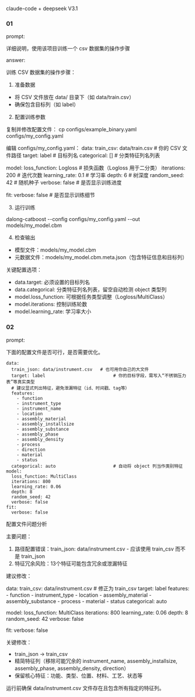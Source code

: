 claude-code + deepseek V3.1

### 01

prompt:

详细说明，使用该项目训练一个 csv 数据集的操作步骤

answer:

训练 CSV 数据集的操作步骤：

1. 准备数据

- 将 CSV 文件放在 data/ 目录下（如 data/train.csv）
- 确保包含目标列（如 label）

2. 配置训练参数

复制并修改配置文件：
cp configs/example_binary.yaml configs/my_config.yaml

编辑 configs/my_config.yaml：
data:
  train_csv: data/train.csv  # 你的 CSV 文件路径
  target: label              # 目标列名
  categorical: []            # 分类特征列名列表

model:
  loss_function: Logloss     # 损失函数（Logloss 用于二分类）
  iterations: 200            # 迭代次数
  learning_rate: 0.1         # 学习率
  depth: 6                   # 树深度
  random_seed: 42            # 随机种子
  verbose: false             # 是否显示训练进度

fit:
  verbose: false             # 是否显示训练细节

3. 运行训练

dalong-catboost --config configs/my_config.yaml --out models/my_model.cbm

4. 检查输出

- 模型文件：models/my_model.cbm
- 元数据文件：models/my_model.cbm.meta.json（包含特征信息和目标列）

关键配置选项：
- data.target: 必须设置的目标列名
- data.categorical: 分类特征列名列表，留空自动检测 object 类型列
- model.loss_function: 可根据任务类型调整（Logloss/MultiClass）
- model.iterations: 控制训练轮数
- model.learning_rate: 学习率大小

### 02

prompt:

下面的配置文件是否可行，是否需要优化。

```
data:
  train_json: data/instrument.csv   # 也可用你自己的大文件
  target: label                          # 你的目标字段，需写入“不锈钢压力表”等真实类型
  # 建议显式列出特征，避免泄漏特征（id、时间戳、tag等）
  features:
    - function
    - instrument_type
    - instrument_name
    - location
    - assembly_material
    - assembly_installsize
    - assembly_substance
    - assembly_phase
    - assembly_density
    - process
    - direction
    - material
    - status
  categorical: auto                      # 自动将 object 列当作类别特征
model:
  loss_function: MultiClass
  iterations: 800
  learning_rate: 0.06
  depth: 8
  random_seed: 42
  verbose: false
fit:
  verbose: false
```

配置文件问题分析

主要问题：
1. 路径配置错误：train_json: data/instrument.csv - 应该使用 train_csv 而不是 train_json
2. 特征冗余风险：13个特征可能包含冗余或泄漏特征

建议修改：

data:
  train_csv: data/instrument.csv   # 修正为 train_csv
  target: label
  features:
    - function
    - instrument_type
    - location
    - assembly_material
    - assembly_substance
    - process
    - material
    - status
  categorical: auto

model:
  loss_function: MultiClass
  iterations: 800
  learning_rate: 0.06
  depth: 8
  random_seed: 42
  verbose: false

fit:
  verbose: false

关键修改：
- train_json → train_csv
- 精简特征列（移除可能冗余的 instrument_name, assembly_installsize, assembly_phase, assembly_density, direction）
- 保留核心特征：功能、类型、位置、材料、工艺、状态等

运行前确保 data/instrument.csv 文件存在且包含所有指定的特征列。